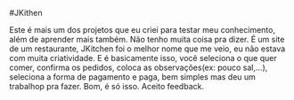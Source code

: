 #JKithen

Este é mais um dos projetos que eu criei para testar meu conhecimento,
além de aprender mais também. Não tenho muita coisa pra dizer. É um site
de um restaurante, JKitchen foi o melhor nome que me veio, eu não estava
com muita criatividade. E é basicamente isso, você seleciona o que quer comer,
confirma os pedidos, coloca as observações(ex: pouco sal,...), seleciona a forma
de pagamento e paga, bem simples mas deu um trabalhop pra fazer. Bom, é só isso.
Aceito feedback.